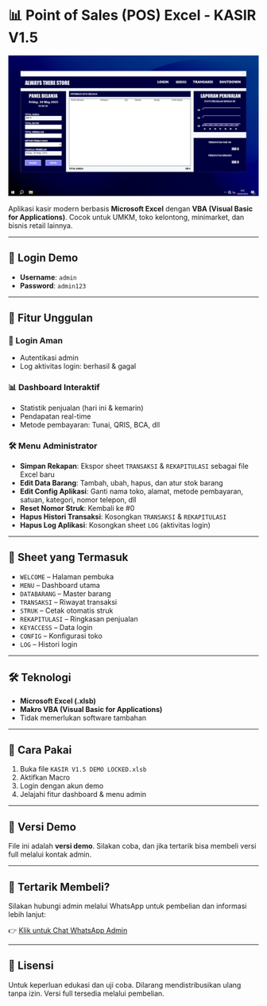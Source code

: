 # 📊 Point of Sales (POS) Excel - KASIR V1.5

![Preview Dashboard](https://raw.githubusercontent.com/rizzbrew/alwaystherestore/refs/heads/main/prev.png)

Aplikasi kasir modern berbasis **Microsoft Excel** dengan **VBA (Visual Basic for Applications)**. Cocok untuk UMKM, toko kelontong, minimarket, dan bisnis retail lainnya.

---

## 🧪 Login Demo
- **Username**: `admin`
- **Password**: `admin123`

---

## 💼 Fitur Unggulan

### 🔐 Login Aman
- Autentikasi admin
- Log aktivitas login: berhasil & gagal

### 📊 Dashboard Interaktif
- Statistik penjualan (hari ini & kemarin)
- Pendapatan real-time
- Metode pembayaran: Tunai, QRIS, BCA, dll

### 🛠 Menu Administrator
- **Simpan Rekapan**: Ekspor sheet `TRANSAKSI` & `REKAPITULASI` sebagai file Excel baru
- **Edit Data Barang**: Tambah, ubah, hapus, dan atur stok barang
- **Edit Config Aplikasi**: Ganti nama toko, alamat, metode pembayaran, satuan, kategori, nomor telepon, dll
- **Reset Nomor Struk**: Kembali ke #0
- **Hapus Histori Transaksi**: Kosongkan `TRANSAKSI` & `REKAPITULASI`
- **Hapus Log Aplikasi**: Kosongkan sheet `LOG` (aktivitas login)

---

## 📂 Sheet yang Termasuk
- `WELCOME` – Halaman pembuka
- `MENU` – Dashboard utama
- `DATABARANG` – Master barang
- `TRANSAKSI` – Riwayat transaksi
- `STRUK` – Cetak otomatis struk
- `REKAPITULASI` – Ringkasan penjualan
- `KEYACCESS` – Data login
- `CONFIG` – Konfigurasi toko
- `LOG` – Histori login

---

## 🛠 Teknologi
- **Microsoft Excel (.xlsb)**
- **Makro VBA (Visual Basic for Applications)**
- Tidak memerlukan software tambahan

---

## 🚀 Cara Pakai
1. Buka file `KASIR V1.5 DEMO LOCKED.xlsb`
2. Aktifkan Macro
3. Login dengan akun demo
4. Jelajahi fitur dashboard & menu admin

---

## 🧪 Versi Demo
File ini adalah **versi demo**. Silakan coba, dan jika tertarik bisa membeli versi full melalui kontak admin.

---

## 💬 Tertarik Membeli?
Silakan hubungi admin melalui WhatsApp untuk pembelian dan informasi lebih lanjut:

👉 [Klik untuk Chat WhatsApp Admin](https://wa.me/message/HSNDKV23K2KRN1)

---

## 📜 Lisensi
Untuk keperluan edukasi dan uji coba. Dilarang mendistribusikan ulang tanpa izin. Versi full tersedia melalui pembelian.
